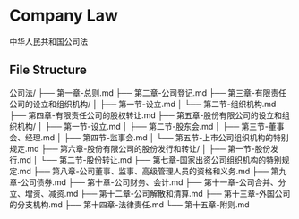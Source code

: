 # Company Law
中华人民共和国公司法

## File Structure
公司法/
├── 第一章-总则.md
├── 第二章-公司登记.md
├── 第三章-有限责任公司的设立和组织机构/
│   ├── 第一节-设立.md
│   └── 第二节-组织机构.md
├── 第四章-有限责任公司的股权转让.md
├── 第五章-股份有限公司的设立和组织机构/
│   ├── 第一节-设立.md
│   ├── 第二节-股东会.md
│   ├── 第三节-董事会、经理.md
│   ├── 第四节-监事会.md
│   └── 第五节-上市公司组织机构的特别规定.md
├── 第六章-股份有限公司的股份发行和转让/
│   ├── 第一节-股份发行.md
│   └── 第二节-股份转让.md
├── 第七章-国家出资公司组织机构的特别规定.md
├── 第八章-公司董事、监事、高级管理人员的资格和义务.md
├── 第九章-公司债券.md
├── 第十章-公司财务、会计.md
├── 第十一章-公司合并、分立、增资、减资.md
├── 第十二章-公司解散和清算.md
├── 第十三章-外国公司的分支机构.md
├── 第十四章-法律责任.md
└── 第十五章-附则.md
